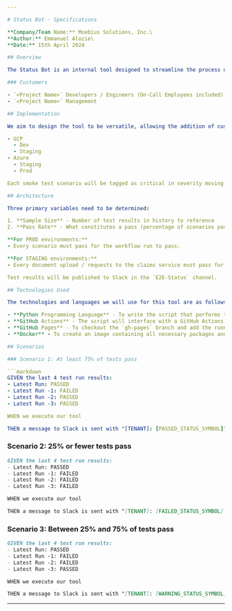 ```yaml
---

# Status Bot - Specifications

**Company/Team Name:** Moebius Solutions, Inc.\
**Author:** Emmanuel Alozie\
**Date:** 15th April 2024

## Overview

The Status Bot is an internal tool designed to streamline the process of notifying our engineers of the status of our smoke tests within `<Project Name>`. This tool is intended for:

### Customers

- `<Project Name>` Developers / Engineers (On-Call Employees included)
- `<Project Name>` Management

## Implementation

We aim to design the tool to be versatile, allowing the addition of custom rules to our unique workflows. Considerations include our tenants and cloud platforms:

- GCP
  - Dev
  - Staging
- Azure
  - Staging
  - Prod

Each smoke test scenario will be tagged as critical in severity moving forward. However, we will allow for a degree of flakiness/nondeterminism for individual API calls.

## Architecture

Three primary variables need to be determined:

1. **Sample Size** - Number of test results in history to reference
2. **Pass Rate** - What constitutes a pass (percentage of scenarios passed)

**For PROD environments:**
- Every scenario must pass for the workflow run to pass.

**For STAGING environments:**
- Every document upload / requests to the claims service must pass for the workflow run to pass

Test results will be published to Slack in the `E2E-Status` channel.

## Technologies Used

The technologies and languages we will use for this tool are as follows:

- **Python Programming Language** - To write the script that performs the logic and sends the message to Slack using the Requests library.
- **GitHub Actions** - The script will interface with a GitHub Actions runner, set to execute every 5 hours.
- **GitHub Pages** - To checkout the `gh-pages` branch and add the runner to our GitHub Actions workspace, as this is where our media/run history is stored.
- **Docker** - To create an image containing all necessary packages and other dependencies needed to successfully run the tool. This will be self-hosted.

## Scenarios

### Scenario 1: At least 75% of tests pass

```markdown
GIVEN the last 4 test run results:
- Latest Run: PASSED
- Latest Run -1: FAILED
- Latest Run -2: PASSED
- Latest Run -3: PASSED

WHEN we execute our tool

THEN a message to Slack is sent with "[TENANT]: [PASSED_STATUS_SYMBOL]"
```

### Scenario 2: 25% or fewer tests pass

```markdown
GIVEN the last 4 test run results:
- Latest Run: PASSED
- Latest Run -1: FAILED
- Latest Run -2: FAILED
- Latest Run -3: FAILED

WHEN we execute our tool

THEN a message to Slack is sent with "[TENANT]: [FAILED_STATUS_SYMBOL]; <x>% or less of last 4 test runs PASSED"
```

### Scenario 3: Between 25% and 75% of tests pass

```markdown
GIVEN the last 4 test run results:
- Latest Run: PASSED
- Latest Run -1: FAILED
- Latest Run -2: FAILED
- Latest Run -3: PASSED

WHEN we execute our tool

THEN a message to Slack is sent with "[TENANT]: [WARNING_STATUS_SYMBOL]; <x>% or less of last 4 test runs PASSED"
```

---
```

